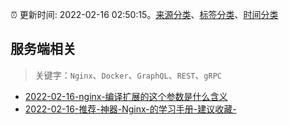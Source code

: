 :alarm_clock: 更新时间: 2022-02-16 02:50:15。[来源分类](../README.md)、[标签分类](../TAGS.md)、[时间分类](../TIMELINE.md)

## 服务端相关


> 关键字：`Nginx`、`Docker`、`GraphQL`、`REST`、`gRPC`



- [2022-02-16-nginx-编译扩展的这个参数是什么含义](https://www.v2ex.com/t/834125) 
- [2022-02-16-推荐-神器-Nginx-的学习手册-建议收藏-](https://toutiao.io/k/6f1qaso) 